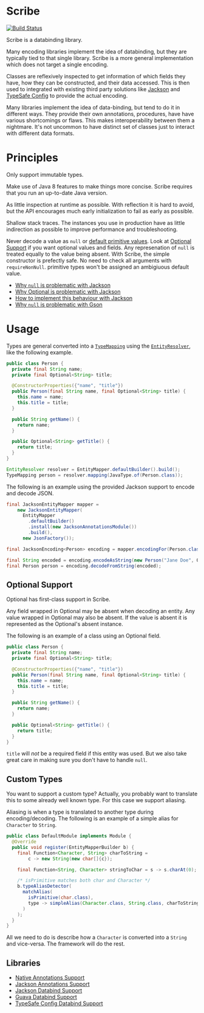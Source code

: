 # Scribe

[![Build Status](https://travis-ci.org/udoprog/scribe.svg?branch=master)](https://travis-ci.org/udoprog/scribe)

Scribe is a databinding library.

Many encoding libraries implement the idea of databinding, but they are
typically tied to that single library. Scribe is a more general
implementation which does not target a single encoding.
 
Classes are reflexively inspected to get information of which fields
they have, how they can be constructed, and their data accessed. This is
then used to integrated with existing third party solutions like
[Jackson][jackson] and [TypeSafe Config][typesafe] to provide the actual
encoding.

Many libraries implement the idea of data-binding, but tend to do it in
different ways. They provide their own annotations, procedures, have
have various shortcomings or flaws.
This makes interoperability between them a nightmare. It's not uncommon
to have distinct set of classes just to interact with different data
formats.

[jackson]: https://github.com/FasterXML/jackson
[typesafe]: https://github.com/typesafehub/config

# Principles

Only support immutable types.

Make use of Java 8 features to make things more concise. Scribe requires
that you run an up-to-date Java version.

As little inspection at runtime as possible. With reflection it is hard
to avoid, but the API encourages much early initialization to fail as
early as possible.

Shallow stack traces. The instances you use in production have as little
indirection as possible to improve performance and troubleshooting.

Never decode a value as `null` or
[default primitive values][default-values]. Look at
[Optional Support](#optional-support) if you want optional values and
fields.  Any represenation of `null` is treated equally to the value being
absent.
With Scribe, the simple constructor is prefectly safe. No need to check
all arguments with `requireNonNull`. primitive types won't be assigned
an ambigiuous default value.

* [Why `null` is problematic with Jackson][jackson-null-test]
* [Why Optional is problematic with Jackson][jackson-optional-test]
* [How to implement this behaviour with Jackson][jackson-constructor-test]
* [Why `null` is problematic with Gson][gson-null-test]

[default-values]: http://docs.oracle.com/javase/tutorial/java/nutsandbolts/datatypes.html
[jackson-null-test]: /examples/src/test/java/eu/toolchain/scribe/Jackson1NullExplainedTest.java
[jackson-optional-test]: /examples/src/test/java/eu/toolchain/scribe/Jackson2OptionalExplainedTest.java
[jackson-constructor-test]: /examples/src/test/java/eu/toolchain/scribe/Jackson3ConstructorExplainedTest.java
[gson-null-test]: /examples/src/test/java/eu/toolchain/scribe/GsonNullExplainedTest.java

# Usage

Types are general converted into a [`TypeMapping`][typemapping] using the
[`EntityResolver`][entityresolver], like the following example.

```java
public class Person {
  private final String name;
  private final Optional<String> title;

  @ConstructorProperties({"name", "title"})
  public Person(final String name, final Optional<String> title) {
    this.name = name;
    this.title = title;
  }

  public String getName() {
    return name;
  }

  public Optional<String> getTitle() {
    return title;
  }
}
```

```java
EntityResolver resolver = EntityMapper.defaultBuilder().build();
TypeMapping person = resolver.mapping(JavaType.of(Person.class));
```

The following is an example using the provided Jackson support to encode and
decode JSON.

```java
final JacksonEntityMapper mapper =
    new JacksonEntityMapper(
      EntityMapper
        .defaultBuilder()
        .install(new JacksonAnnotationsModule())
        .build(),
      new JsonFactory());

final JacksonEncoding<Person> encoding = mapper.encodingFor(Person.class);

final String encoded = encoding.encodeAsString(new Person("Jane Doe", Optional.of("Doctor")));
final Person person = encoding.decodeFromString(encoded);
```

[typemapping]: /api/src/main/java/eu/toolchain/scribe/typemapping/TypeMapping.java
[entityresolver]: /api/src/main/java/eu/toolchain/scribe/EntityResolver.java

## Optional Support

Optional has first-class support in Scribe.

Any field wrapped in Optional may be absent when decoding an entity. Any
value wrapped in Optional may also be absent. If the value is absent it
is represented as the Optional's absent instance.

The following is an example of a class using an Optional field.

```java
public class Person {
  private final String name;
  private final Optional<String> title;

  @ConstructorProperties({"name", "title"})
  public Person(final String name, final Optional<String> title) {
    this.name = name;
    this.title = title;
  }

  public String getName() {
    return name;
  }

  public Optional<String> getTitle() {
    return title;
  }
}
```

`title` will _not_ be a required field if this entity was used. But we
also take great care in making sure you don't have to handle `null`.

## Custom Types

You want to support a custom type? Actually, you probably want to
translate this to some already well known type. For this case we support
aliasing.

Aliasing is when a type is translated to another type during
encoding/decoding. The following is an example of a simple alias for
`Character` to `String`.

```java
public class DefaultModule implements Module {
  @Override
  public void register(EntityMapperBuilder b) {
    final Function<Character, String> charToString =
        c -> new String(new char[]{c});

    final Function<String, Character> stringToChar = s -> s.charAt(0);

    /* isPrimitive matches both char and Character */
    b.typeAliasDetector(
      matchAlias(
        isPrimitive(char.class),
        type -> simpleAlias(Character.class, String.class, charToString, stringToChar)
      )
    );
  }
}
```

All we need to do is describe how a `Character` is converted into a
`String` and vice-versa. The framework will do the rest.

## Libraries

* [Native Annotations Support](/annotations)
* [Jackson Annotations Support](/annotations-jackson)
* [Jackson Databind Support](/databind-jackson)
* [Guava Databind Support](/databind-guava)
* [TypeSafe Config Databind Support](/databind-typesafe)

